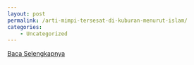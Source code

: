 ```yaml
---
layout: post
permalink: /arti-mimpi-tersesat-di-kuburan-menurut-islam/
categories:
    - Uncategorized
---
```


[Baca Selengkapnya](/05)